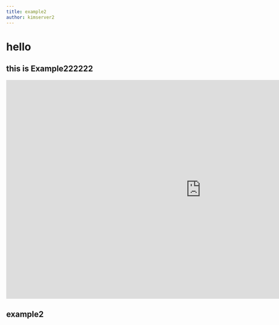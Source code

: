 ```yaml
---
title: example2
author: kimserver2
---
```

# hello
## this is Example222222

<iframe width="1044" height="587" src="https://www.youtube.com/embed/eUQFtpxet1k" frameborder="0" allow="accelerometer; autoplay; encrypted-media; gyroscope; picture-in-picture" allowfullscreen></iframe>


<h2>example2</h2>